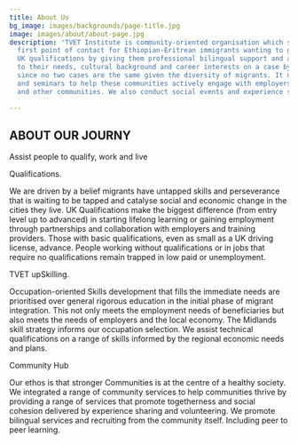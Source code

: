 ```yaml
---
title: About Us
bg_image: images/backgrounds/page-title.jpg
image: images/about/about-page.jpg
description: 'TVET Institute is community-oriented organisation which serves as the
  first point of contact for Ethiopian-Eritrean immigrants wanting to gain entry level
  UK qualifications by giving them professional bilingual support and advice tailored
  to their needs, cultural background and career interests on a case by case basis
  since no two cases are the same given the diversity of migrants. It organises events
  and seminars to help these communities actively engage with employers, city council
  and other communities. We also conduct social events and experience sharing seminars. '

---
```

## ABOUT OUR JOURNY

Assist people to qualify, work and live

Qualifications.

We are driven by a belief migrants have untapped skills and perseverance that is waiting to be tapped and catalyse social and economic change in the cities they live. UK Qualifications make the biggest difference (from entry level up to advanced) in starting lifelong learning or gaining employment through partnerships and collaboration with employers and training providers. Those with basic qualifications, even as small as a UK driving license, advance. People working without qualifications or in jobs that require no qualifications remain trapped in low paid or unemployment.

TVET upSkilling.

Occupation-oriented Skills development that fills the immediate needs are prioritised over general rigorous education in the initial phase of migrant integration. This not only meets the employment needs of beneficiaries but also meets the needs of employers and the local economy. The Midlands skill strategy informs our occupation selection. We assist technical qualifications on a range of skills informed by the regional economic needs and plans.

Community Hub

Our ethos is that stronger Communities is at the centre of a healthy society. We integrated a range of community services to help communities thrive by providing a range of services that promote togetherness and social cohesion delivered by experience sharing and volunteering. We promote bilingual services and recruiting from the community itself. Including peer to peer learning.